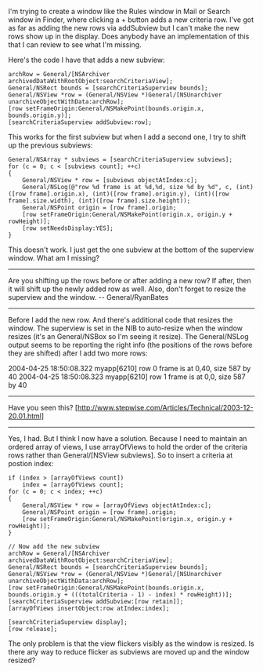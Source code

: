 I'm trying to create a window like the Rules window in Mail or Search window in Finder, where clicking a + button adds a new criteria row. I've got as far as adding the new rows via addSubview but I can't make the new rows show up in the display. Does anybody have an implementation of this that I can review to see what I'm missing.

Here's the code I have that adds a new subview:

    
	archRow = General/[NSArchiver archivedDataWithRootObject:searchCriteriaView];
	General/NSRect bounds = [searchCriteriaSuperview bounds];
	General/NSView *row = (General/NSView *)General/[NSUnarchiver unarchiveObjectWithData:archRow];
	[row setFrameOrigin:General/NSMakePoint(bounds.origin.x, bounds.origin.y)];
	[searchCriteriaSuperview addSubview:row];


This works for the first subview but when I add a second one, I try to shift up the previous subviews:

    
	General/NSArray * subviews = [searchCriteriaSuperview subviews];
	for (c = 0; c < [subviews count]; ++c)
	{
		General/NSView * row = [subviews objectAtIndex:c];
		General/NSLog(@"row %d frame is at %d,%d, size %d by %d", c, (int)([row frame].origin.x), (int)([row frame].origin.y), (int)([row frame].size.width), (int)([row frame].size.height));
		General/NSPoint origin = [row frame].origin;
		[row setFrameOrigin:General/NSMakePoint(origin.x, origin.y + rowHeight)];
		[row setNeedsDisplay:YES];
	}


This doesn't work. I just get the one subview at the bottom of the superview window. What am I missing?

----

Are you shifting up the rows before or after adding a new row? If after, then it will shift up the newly added row as well. Also, don't forget to resize the superview and the window. -- General/RyanBates

----

Before I add the new row. And there's additional code that resizes the window. The superview is set in the NIB to auto-resize when the window resizes (it's an General/NSBox so I'm seeing it resize). The General/NSLog output seems to be reporting the right info (the positions of the rows before they are shifted) after I add two more rows:

    
2004-04-25 18:50:08.322 myapp[6210] row 0 frame is at 0,40, size 587 by 40
2004-04-25 18:50:08.323 myapp[6210] row 1 frame is at 0,0, size 587 by 40


----

Have you seen this? [http://www.stepwise.com/Articles/Technical/2003-12-20.01.html]

----

Yes, I had. But I think I now have a solution. Because I need to maintain an ordered array of views, I use arrayOfViews to hold the order of the criteria rows rather than General/[NSView subviews]. So to insert a criteria at postion index:

    
	if (index > [arrayOfViews count])
		index = [arrayOfViews count];
	for (c = 0; c < index; ++c)
	{
		General/NSView * row = [arrayOfViews objectAtIndex:c];
		General/NSPoint origin = [row frame].origin;
		[row setFrameOrigin:General/NSMakePoint(origin.x, origin.y + rowHeight)];
	}

	// Now add the new subview
	archRow = General/[NSArchiver archivedDataWithRootObject:searchCriteriaView];
	General/NSRect bounds = [searchCriteriaSuperview bounds];
	General/NSView *row = (General/NSView *)General/[NSUnarchiver unarchiveObjectWithData:archRow];
	[row setFrameOrigin:General/NSMakePoint(bounds.origin.x, bounds.origin.y + (((totalCriteria - 1) - index) * rowHeight))];
	[searchCriteriaSuperview addSubview:[row retain]];
	[arrayOfViews insertObject:row atIndex:index];

	[searchCriteriaSuperview display];
	[row release];


The only problem is that the view flickers visibly as the window is resized. Is there any way to reduce flicker as subviews are moved up and the window resized?
